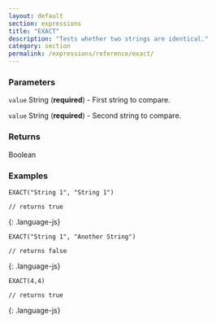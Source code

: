 ```yaml
---
layout: default
section: expressions
title: "EXACT"
description: "Tests whether two strings are identical."
category: section
permalink: /expressions/reference/exact/
---
```


### Parameters

`value` String (__required__) - First string to compare.

`value` String (__required__) - Second string to compare.

### Returns

Boolean

### Examples

~~~
EXACT("String 1", "String 1")

// returns true
~~~
{: .language-js}


~~~
EXACT("String 1", "Another String")

// returns false
~~~
{: .language-js}


~~~
EXACT(4,4)

// returns true
~~~
{: .language-js}